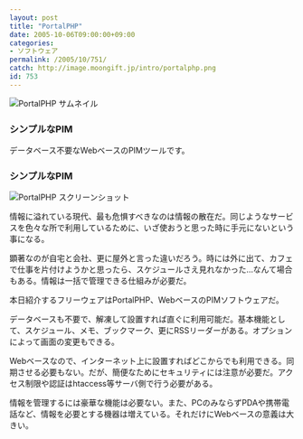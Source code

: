```yaml
---
layout: post
title: "PortalPHP"
date: 2005-10-06T09:00:00+09:00
categories:
- ソフトウェア
permalink: /2005/10/751/
catch: http://image.moongift.jp/intro/portalphp.png
id: 753
---
```

 ![PortalPHP サムネイル](http://image.moongift.jp/intro/portalphp.s.png "PortalPHP サムネイル")
  

### シンプルなPIM
  
データベース不要なWebベースのPIMツールです。  
<!--more-->  

### シンプルなPIM
  

![PortalPHP スクリーンショット](http://image.moongift.jp/intro/portalphp.png "PortalPHP スクリーンショット")

  

情報に溢れている現代、最も危惧すべきなのは情報の散在だ。同じようなサービスを色々な所で利用しているために、いざ使おうと思った時に手元にないという事になる。

  

顕著なのが自宅と会社、更に屋外と言った違いだろう。時には外に出て、カフェで仕事を片付けようかと思ったら、スケジュールさえ見れなかった…なんて場合もある。情報は一括で管理できる仕組みが必要だ。

  

本日紹介するフリーウェアはPortalPHP、WebベースのPIMソフトウェアだ。

  

データベースも不要で、解凍して設置すれば直ぐに利用可能だ。基本機能として、スケジュール、メモ、ブックマーク、更にRSSリーダーがある。オプションによって画面の変更もできる。

  

Webベースなので、インターネット上に設置すればどこからでも利用できる。同期させる必要もない。だが、簡便なためにセキュリティには注意が必要だ。アクセス制限や認証はhtaccess等サーバ側で行う必要がある。

  

情報を管理するには豪華な機能は必要ない。また、PCのみならずPDAや携帯電話など、情報を必要とする機器は増えている。それだけにWebベースの意義は大きい。

